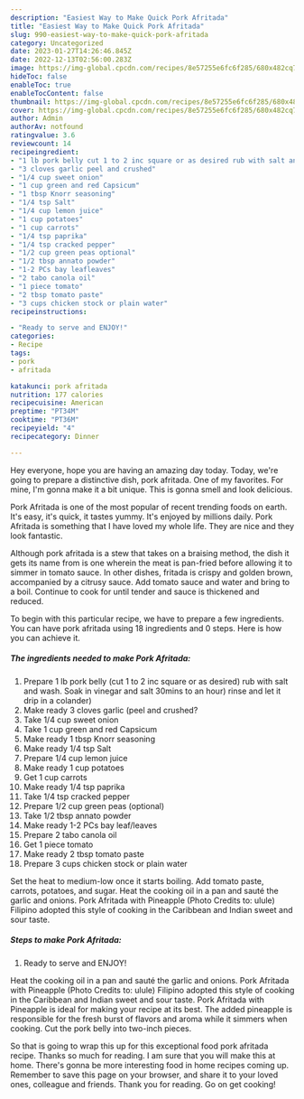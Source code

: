 ```yaml
---
description: "Easiest Way to Make Quick Pork Afritada"
title: "Easiest Way to Make Quick Pork Afritada"
slug: 990-easiest-way-to-make-quick-pork-afritada
category: Uncategorized
date: 2023-01-27T14:26:46.845Z
date: 2022-12-13T02:56:00.283Z
image: https://img-global.cpcdn.com/recipes/8e57255e6fc6f285/680x482cq70/pork-afritada-recipe-main-photo.jpg
hideToc: false
enableToc: true
enableTocContent: false
thumbnail: https://img-global.cpcdn.com/recipes/8e57255e6fc6f285/680x482cq70/pork-afritada-recipe-main-photo.jpg
cover: https://img-global.cpcdn.com/recipes/8e57255e6fc6f285/680x482cq70/pork-afritada-recipe-main-photo.jpg
author: Admin
authorAv: notfound
ratingvalue: 3.6
reviewcount: 14
recipeingredient:
- "1 lb pork belly cut 1 to 2 inc square or as desired rub with salt and wash Soak in vinegar and salt 30mins to an hour rinse and let it drip in a colander"
- "3 cloves garlic peel and crushed"
- "1/4 cup sweet onion"
- "1 cup green and red Capsicum"
- "1 tbsp Knorr seasoning"
- "1/4 tsp Salt"
- "1/4 cup lemon juice"
- "1 cup potatoes"
- "1 cup carrots"
- "1/4 tsp paprika"
- "1/4 tsp cracked pepper"
- "1/2 cup green peas optional"
- "1/2 tbsp annato powder"
- "1-2 PCs bay leafleaves"
- "2 tabo canola oil"
- "1 piece tomato"
- "2 tbsp tomato paste"
- "3 cups chicken stock or plain water"
recipeinstructions:

- "Ready to serve and ENJOY!"
categories:
- Recipe
tags:
- pork
- afritada

katakunci: pork afritada 
nutrition: 177 calories
recipecuisine: American
preptime: "PT34M"
cooktime: "PT36M"
recipeyield: "4"
recipecategory: Dinner

---
```



Hey everyone, hope you are having an amazing day today. Today, we're going to prepare a distinctive dish, pork afritada. One of my favorites. For mine, I'm gonna make it a bit unique. This is gonna smell and look delicious.

Pork Afritada is one of the most popular of recent trending foods on earth. It's easy, it's quick, it tastes yummy. It's enjoyed by millions daily. Pork Afritada is something that I have loved my whole life. They are nice and they look fantastic.

Although pork afritada is a stew that takes on a braising method, the dish it gets its name from is one wherein the meat is pan-fried before allowing it to simmer in tomato sauce. In other dishes, fritada is crispy and golden brown, accompanied by a citrusy sauce. Add tomato sauce and water and bring to a boil. Continue to cook for until tender and sauce is thickened and reduced.


To begin with this particular recipe, we have to prepare a few ingredients. You can have pork afritada using 18 ingredients and 0 steps. Here is how you can achieve it.

<!--inarticleads1-->

##### The ingredients needed to make Pork Afritada:

1. Prepare 1 lb pork belly (cut 1 to 2 inc square or as desired) rub with salt and wash. Soak in vinegar and salt 30mins to an hour) rinse and let it drip in a colander)
1. Make ready 3 cloves garlic (peel and crushed?
1. Take 1/4 cup sweet onion
1. Take 1 cup green and red Capsicum
1. Make ready 1 tbsp Knorr seasoning
1. Make ready 1/4 tsp Salt
1. Prepare 1/4 cup lemon juice
1. Make ready 1 cup potatoes
1. Get 1 cup carrots
1. Make ready 1/4 tsp paprika
1. Take 1/4 tsp cracked pepper
1. Prepare 1/2 cup green peas (optional)
1. Take 1/2 tbsp annato powder
1. Make ready 1-2 PCs bay leaf/leaves
1. Prepare 2 tabo canola oil
1. Get 1 piece tomato
1. Make ready 2 tbsp tomato paste
1. Prepare 3 cups chicken stock or plain water


Set the heat to medium-low once it starts boiling. Add tomato paste, carrots, potatoes, and sugar. Heat the cooking oil in a pan and sauté the garlic and onions. Pork Afritada with Pineapple (Photo Credits to: ulule) Filipino adopted this style of cooking in the Caribbean and Indian sweet and sour taste. 

<!--inarticleads2-->

##### Steps to make Pork Afritada:


1. Ready to serve and ENJOY!

Heat the cooking oil in a pan and sauté the garlic and onions. Pork Afritada with Pineapple (Photo Credits to: ulule) Filipino adopted this style of cooking in the Caribbean and Indian sweet and sour taste. Pork Afritada with Pineapple is ideal for making your recipe at its best. The added pineapple is responsible for the fresh burst of flavors and aroma while it simmers when cooking. Cut the pork belly into two-inch pieces. 

So that is going to wrap this up for this exceptional food pork afritada recipe. Thanks so much for reading. I am sure that you will make this at home. There's gonna be more interesting food in home recipes coming up. Remember to save this page on your browser, and share it to your loved ones, colleague and friends. Thank you for reading. Go on get cooking!
